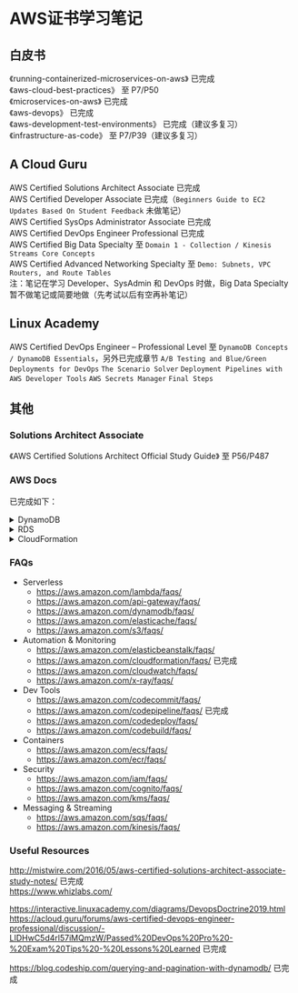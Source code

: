 # AWS证书学习笔记

## 白皮书
《running-containerized-microservices-on-aws》 已完成  
《aws-cloud-best-practices》 至 P7/P50  
《microservices-on-aws》 已完成  
《aws-devops》 已完成  
《aws-development-test-environments》 已完成（建议多复习）  
《infrastructure-as-code》 至 P7/P39（建议多复习）  
  
## A Cloud Guru
AWS Certified Solutions Architect Associate 已完成  
AWS Certified Developer Associate 已完成（`Beginners Guide to EC2` `Updates Based On Student Feedback` 未做笔记）  
AWS Certified SysOps Administrator Associate 已完成  
AWS Certified DevOps Engineer Professional 已完成  
AWS Certified Big Data Specialty 至 `Domain 1 - Collection / Kinesis Streams Core Concepts`  
AWS Certified Advanced Networking Specialty 至 `Demo: Subnets, VPC Routers, and Route Tables`  
注：笔记在学习 Developer、SysAdmin 和 DevOps 时做，Big Data Specialty 暂不做笔记或简要地做（先考试以后有空再补笔记）  
  
## Linux Academy
AWS Certified DevOps Engineer – Professional Level 至 `DynamoDB Concepts / DynamoDB Essentials`，另外已完成章节 `A/B Testing and Blue/Green Deployments for DevOps` `The Scenario Solver` `Deployment Pipelines with AWS Developer Tools` `AWS Secrets Manager` `Final Steps`  
  
## 其他

### Solutions Architect Associate
《AWS Certified Solutions Architect Official Study Guide》 至 P56/P487  
  
### AWS Docs
已完成如下：  
<details>
    <summary>DynamoDB</summary>
    https://docs.aws.amazon.com/amazondynamodb/latest/APIReference/API_Scan.html
</details>
<details>
    <summary>RDS</summary>
    https://docs.aws.amazon.com/AmazonRDS/latest/UserGuide/Concepts.MultiAZ.html
</details>
<details>
    <summary>CloudFormation</summary>
    https://docs.aws.amazon.com/zh_cn/AWSCloudFormation/latest/UserGuide/cfn-helper-scripts-reference.html
</details>
  
### FAQs
* Serverless
    * https://aws.amazon.com/lambda/faqs/
    * https://aws.amazon.com/api-gateway/faqs/
    * https://aws.amazon.com/dynamodb/faqs/
    * https://aws.amazon.com/elasticache/faqs/
    * https://aws.amazon.com/s3/faqs/
* Automation & Monitoring
    * https://aws.amazon.com/elasticbeanstalk/faqs/
    * https://aws.amazon.com/cloudformation/faqs/ 已完成
    * https://aws.amazon.com/cloudwatch/faqs/
    * https://aws.amazon.com/x-ray/faqs/
* Dev Tools
    * https://aws.amazon.com/codecommit/faqs/
    * https://aws.amazon.com/codepipeline/faqs/ 已完成
    * https://aws.amazon.com/codedeploy/faqs/
    * https://aws.amazon.com/codebuild/faqs/
* Containers
    * https://aws.amazon.com/ecs/faqs/
    * https://aws.amazon.com/ecr/faqs/
* Security
    * https://aws.amazon.com/iam/faqs/
    * https://aws.amazon.com/cognito/faqs/
    * https://aws.amazon.com/kms/faqs/
* Messaging & Streaming
    * https://aws.amazon.com/sqs/faqs/
    * https://aws.amazon.com/kinesis/faqs/
  
### Useful Resources
http://mistwire.com/2016/05/aws-certified-solutions-architect-associate-study-notes/ 已完成  
https://www.whizlabs.com/  
  
https://interactive.linuxacademy.com/diagrams/DevopsDoctrine2019.html  
https://acloud.guru/forums/aws-certified-devops-engineer-professional/discussion/-LIDHwC5d4rl57iMQmzW/Passed%20DevOps%20Pro%20-%20Exam%20Tips%20-%20Lessons%20Learned 已完成  
  
https://blog.codeship.com/querying-and-pagination-with-dynamodb/ 已完成  